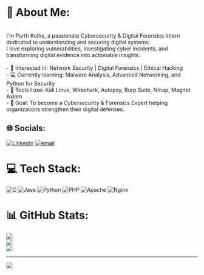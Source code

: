 # 💫 About Me:
<br>I'm Parth Kolhe, a passionate Cybersecurity & Digital Forensics Intern dedicated to understanding and securing digital systems.  <br>I love exploring vulnerabilities, investigating cyber incidents, and transforming digital evidence into actionable insights.  <br><br>- 🔐 Interested in: Network Security | Digital Forensics | Ethical Hacking  <br>- 💻 Currently learning: Malware Analysis, Advanced Networking, and Python for Security  <br>- 🧩 Tools I use: Kali Linux, Wireshark, Autopsy, Burp Suite, Nmap, Magnet Axiom  <br>- 🧠 Goal: To become a Cybersecurity & Forensics Expert helping organizations strengthen their digital defenses.  <br>


## 🌐 Socials:
[![LinkedIn](https://img.shields.io/badge/LinkedIn-%230077B5.svg?logo=linkedin&logoColor=white)](https://linkedin.com/in/https://www.linkedin.com/in/parth-kolhe/) [![email](https://img.shields.io/badge/Email-D14836?logo=gmail&logoColor=white)](mailto:parthkolhe77@gmail.com) 

# 💻 Tech Stack:
![C](https://img.shields.io/badge/c-%2300599C.svg?style=for-the-badge&logo=c&logoColor=white) ![Java](https://img.shields.io/badge/java-%23ED8B00.svg?style=for-the-badge&logo=openjdk&logoColor=white) ![Python](https://img.shields.io/badge/python-3670A0?style=for-the-badge&logo=python&logoColor=ffdd54) ![PHP](https://img.shields.io/badge/php-%23777BB4.svg?style=for-the-badge&logo=php&logoColor=white) ![Apache](https://img.shields.io/badge/apache-%23D42029.svg?style=for-the-badge&logo=apache&logoColor=white) ![Nginx](https://img.shields.io/badge/nginx-%23009639.svg?style=for-the-badge&logo=nginx&logoColor=white)
# 📊 GitHub Stats:
![](https://github-readme-stats.vercel.app/api?username=Kolhe-Parth&theme=dark&hide_border=false&include_all_commits=false&count_private=false)<br/>
![](https://nirzak-streak-stats.vercel.app/?user=Kolhe-Parth&theme=dark&hide_border=false)<br/>
![](https://github-readme-stats.vercel.app/api/top-langs/?username=Kolhe-Parth&theme=dark&hide_border=false&include_all_commits=false&count_private=false&layout=compact)

---
[![](https://visitcount.itsvg.in/api?id=Kolhe-Parth&icon=0&color=0)](https://visitcount.itsvg.in)

<!-- Proudly created with GPRM ( https://gprm.itsvg.in ) -->